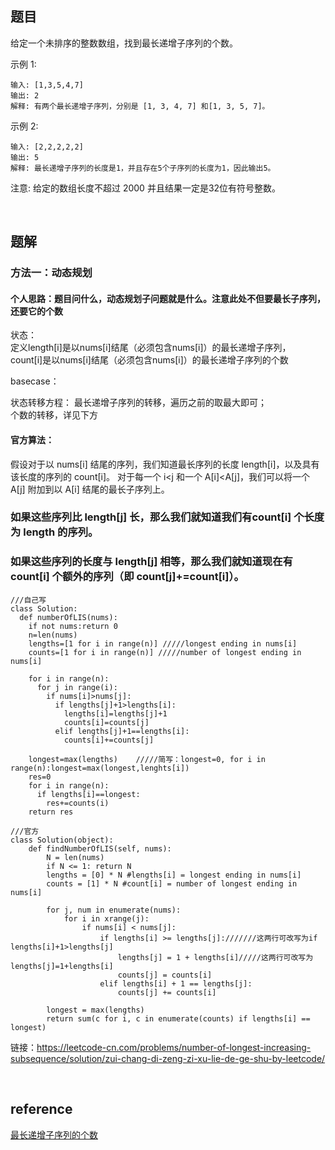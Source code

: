## 题目
给定一个未排序的整数数组，找到最长递增子序列的个数。

示例 1:
```
输入: [1,3,5,4,7]
输出: 2
解释: 有两个最长递增子序列，分别是 [1, 3, 4, 7] 和[1, 3, 5, 7]。
```
示例 2:
```
输入: [2,2,2,2,2]
输出: 5
解释: 最长递增子序列的长度是1，并且存在5个子序列的长度为1，因此输出5。
```
注意: 给定的数组长度不超过 2000 并且结果一定是32位有符号整数。

&nbsp;
## 题解
### 方法一：动态规划
#### 个人思路：题目问什么，动态规划子问题就是什么。注意此处不但要最长子序列，还要它的个数
状态：   
定义length[i]是以nums[i]结尾（必须包含nums[i]）的最长递增子序列，   
count[i]是以nums[i]结尾（必须包含nums[i]）的最长递增子序列的个数

basecase：  

状态转移方程：
最长递增子序列的转移，遍历之前的取最大即可；  
个数的转移，详见下方

#### 官方算法：
假设对于以 nums[i] 结尾的序列，我们知道最长序列的长度 length[i]，以及具有该长度的序列的 count[i]。
对于每一个 i<j 和一个 A[i]<A[j]，我们可以将一个 A[j] 附加到以 A[i] 结尾的最长子序列上。

### **如果这些序列比 length[j] 长，那么我们就知道我们有count[i] 个长度为 length 的序列**。   
### **如果这些序列的长度与 length[j] 相等，那么我们就知道现在有 count[i] 个额外的序列（即 count[j]+=count[i]）**。
```
///自己写
class Solution:
  def numberOfLIS(nums):
    if not nums:return 0
    n=len(nums)
    lengths=[1 for i in range(n)] /////longest ending in nums[i]
    counts=[1 for i in range(n)] /////number of longest ending in nums[i]
    
    for i in range(n):
      for j in range(i):
        if nums[i]>nums[j]:
          if lengths[j]+1>lengths[i]:
            lengths[i]=lengths[j]+1
            counts[i]=counts[j]
          elif lengths[j]+1==lengths[i]:
            counts[i]+=counts[j]
    
    longest=max(lengths)    /////简写：longest=0, for i in range(n):longest=max(longest,lenghts[i])
    res=0
    for i in range(n):
      if lengths[i]==longest:
        res+=counts(i)
    return res
```
```
///官方
class Solution(object):
    def findNumberOfLIS(self, nums):
        N = len(nums)
        if N <= 1: return N
        lengths = [0] * N #lengths[i] = longest ending in nums[i]
        counts = [1] * N #count[i] = number of longest ending in nums[i]

        for j, num in enumerate(nums):
            for i in xrange(j):
                if nums[i] < nums[j]:
                    if lengths[i] >= lengths[j]:///////这两行可改写为if lengths[i]+1>lengths[j]
                        lengths[j] = 1 + lengths[i]/////这两行可改写为  lengths[j]=1+lengths[i]
                        counts[j] = counts[i]
                    elif lengths[i] + 1 == lengths[j]:
                        counts[j] += counts[i]

        longest = max(lengths)
        return sum(c for i, c in enumerate(counts) if lengths[i] == longest)
```
链接：https://leetcode-cn.com/problems/number-of-longest-increasing-subsequence/solution/zui-chang-di-zeng-zi-xu-lie-de-ge-shu-by-leetcode/

&nbsp;
## reference
[最长递增子序列的个数](https://leetcode-cn.com/problems/number-of-longest-increasing-subsequence/)
